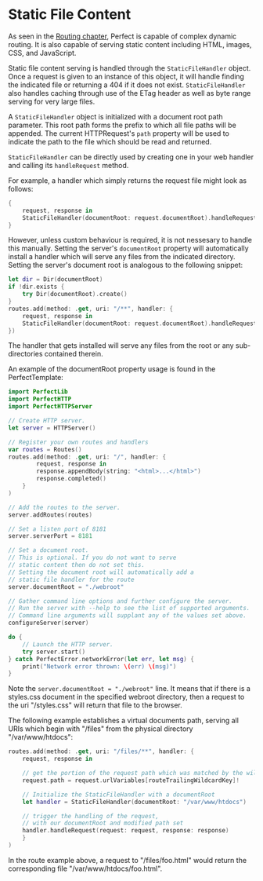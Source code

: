 # Static File Content

As seen in the [Routing chapter](https://github.com/PerfectlySoft/PerfectDocs/blob/master/guide/routing.md), Perfect is capable of complex dynamic routing. It is also capable of serving static content including HTML, images, CSS, and JavaScript.

Static file content serving is handled through the ```StaticFileHandler``` object. Once a request is given to an instance of this object, it will handle finding the indicated file or returning a 404 if it does not exist. ```StaticFileHandler``` also handles caching through use of the ETag header as well as byte range serving for very large files.

A ```StaticFileHandler``` object is initialized with a document root path parameter. This root path forms the prefix to which all file paths will be appended. The current HTTPRequest's ```path``` property will be used to indicate the path to the file which should be read and returned.

```StaticFileHandler``` can be directly used by creating one in your web handler and calling its ```handleRequest``` method.

For example, a handler which simply returns the request file might look as follows:

```swift
{
	request, response in
	StaticFileHandler(documentRoot: request.documentRoot).handleRequest(request: request, response: response)
}
```

However, unless custom behaviour is required, it is not nessesary to handle this manually. Setting the server's ```documentRoot``` property will automatically install a handler which will serve any files from the indicated directory. Setting the server's document root is analogous to the following snippet:

```swift
let dir = Dir(documentRoot)
if !dir.exists {
	try Dir(documentRoot).create()
}
routes.add(method: .get, uri: "/**", handler: {
	request, response in
	StaticFileHandler(documentRoot: request.documentRoot).handleRequest(request: request, response: response)
})
```

The handler that gets installed will serve any files from the root or any sub-directories contained therein.

An example of the documentRoot property usage is found in the PerfectTemplate:

``` swift
import PerfectLib
import PerfectHTTP
import PerfectHTTPServer

// Create HTTP server.
let server = HTTPServer()

// Register your own routes and handlers
var routes = Routes()
routes.add(method: .get, uri: "/", handler: {
		request, response in
		response.appendBody(string: "<html>...</html>")
		response.completed()
	}
)

// Add the routes to the server.
server.addRoutes(routes)

// Set a listen port of 8181
server.serverPort = 8181

// Set a document root.
// This is optional. If you do not want to serve 
// static content then do not set this.
// Setting the document root will automatically add a 
// static file handler for the route
server.documentRoot = "./webroot"

// Gather command line options and further configure the server.
// Run the server with --help to see the list of supported arguments.
// Command line arguments will supplant any of the values set above.
configureServer(server)

do {
	// Launch the HTTP server.
	try server.start()
} catch PerfectError.networkError(let err, let msg) {
	print("Network error thrown: \(err) \(msg)")
}

``` 

Note the `server.documentRoot = "./webroot"` line. It means that if there is a styles.css document in the specified webroot directory, then a request to the uri "/styles.css" will return that file to the browser.

The following example establishes a virtual documents path, serving all URIs which begin with "/files" from the physical directory "/var/www/htdocs":

``` swift
routes.add(method: .get, uri: "/files/**", handler: {
	request, response in

	// get the portion of the request path which was matched by the wildcard
	request.path = request.urlVariables[routeTrailingWildcardKey]!

	// Initialize the StaticFileHandler with a documentRoot
	let handler = StaticFileHandler(documentRoot: "/var/www/htdocs")

	// trigger the handling of the request, 
	// with our documentRoot and modified path set
	handler.handleRequest(request: request, response: response)
	}
)
```

In the route example above, a request to "/files/foo.html" would return the corresponding file "/var/www/htdocs/foo.html".

